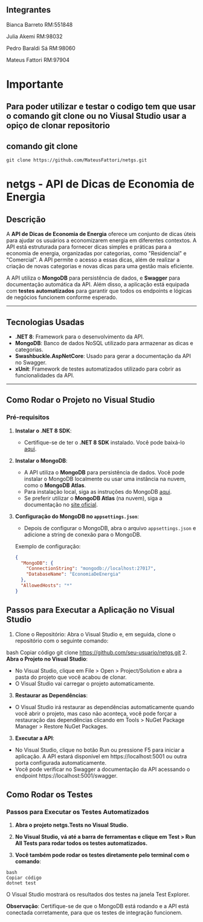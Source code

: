 ## Integrantes

Bianca Barreto RM:551848

Julia Akemi RM:98032

Pedro Baraldi Sá RM:98060

Mateus Fattori RM:97904

# Importante 

## **Para poder utilizar e testar o codigo tem que usar o comando git clone ou no Viusal Studio usar a opiço de clonar repositorio**

## **comando git clone**

```
git clone https://github.com/MateusFattori/netgs.git
```


# netgs - API de Dicas de Economia de Energia

## Descrição

A **API de Dicas de Economia de Energia** oferece um conjunto de dicas úteis para ajudar os usuários a economizarem energia em diferentes contextos. A API está estruturada para fornecer dicas simples e práticas para a economia de energia, organizadas por categorias, como "Residencial" e "Comercial". A API permite o acesso a essas dicas, além de realizar a criação de novas categorias e novas dicas para uma gestão mais eficiente.

A API utiliza o **MongoDB** para persistência de dados, e **Swagger** para documentação automática da API. Além disso, a aplicação está equipada com **testes automatizados** para garantir que todos os endpoints e lógicas de negócios funcionem conforme esperado.

---

## Tecnologias Usadas

- **.NET 8**: Framework para o desenvolvimento da API.
- **MongoDB**: Banco de dados NoSQL utilizado para armazenar as dicas e categorias.
- **Swashbuckle.AspNetCore**: Usado para gerar a documentação da API no Swagger.
- **xUnit**: Framework de testes automatizados utilizado para cobrir as funcionalidades da API.

---

## Como Rodar o Projeto no Visual Studio

### **Pré-requisitos**

1. **Instalar o .NET 8 SDK**:
   - Certifique-se de ter o **.NET 8 SDK** instalado. Você pode baixá-lo [aqui](https://dotnet.microsoft.com/download/dotnet/8.0).

2. **Instalar o MongoDB**:
   - A API utiliza o **MongoDB** para persistência de dados. Você pode instalar o MongoDB localmente ou usar uma instância na nuvem, como o **MongoDB Atlas**.
   - Para instalação local, siga as instruções do MongoDB [aqui](https://www.mongodb.com/try/download/community).
   - Se preferir utilizar o **MongoDB Atlas** (na nuvem), siga a documentação no [site oficial](https://www.mongodb.com/cloud/atlas).

3. **Configuração do MongoDB no `appsettings.json`**:
   - Depois de configurar o MongoDB, abra o arquivo `appsettings.json` e adicione a string de conexão para o MongoDB.

   Exemplo de configuração:

   ```json
   {
     "MongoDB": {
       "ConnectionString": "mongodb://localhost:27017",
       "DatabaseName": "EconomiaDeEnergia"
     },
     "AllowedHosts": "*"
   }

## Passos para Executar a Aplicação no Visual Studio
1. Clone o Repositório: Abra o Visual Studio e, em seguida, clone o repositório com o seguinte comando:

bash
Copiar código
git clone https://github.com/seu-usuario/netgs.git
2. **Abra o Projeto no Visual Studio**:

- No Visual Studio, clique em File > Open > Project/Solution e abra a pasta do projeto que você acabou de clonar.
- O Visual Studio vai carregar o projeto automaticamente.
3. **Restaurar as Dependências**:

- O Visual Studio irá restaurar as dependências automaticamente quando você abrir o projeto, mas caso não aconteça, você pode forçar a restauração das dependências clicando em Tools > NuGet Package Manager > Restore NuGet Packages.
3. **Executar a API**:

- No Visual Studio, clique no botão Run ou pressione F5 para iniciar a aplicação. A API estará disponível em https://localhost:5001 ou outra porta configurada automaticamente.
- Você pode verificar no Swagger a documentação da API acessando o endpoint https://localhost:5001/swagger.

## Como Rodar os Testes

### Passos para Executar os Testes Automatizados

1. **Abra o projeto netgs.Tests no Visual Studio.**

2. **No Visual Studio, vá até a barra de ferramentas e clique em Test > Run All Tests para rodar todos os testes automatizados.**

3. **Você também pode rodar os testes diretamente pelo terminal com o comando**:
```
bash
Copiar código
dotnet test
```

O Visual Studio mostrará os resultados dos testes na janela Test Explorer.

**Observação**: Certifique-se de que o MongoDB está rodando e a API está conectada corretamente, para que os testes de integração funcionem.

